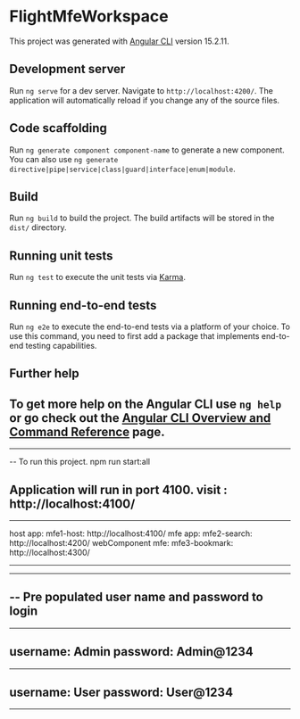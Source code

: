 # FlightMfeWorkspace

This project was generated with [Angular CLI](https://github.com/angular/angular-cli) version 15.2.11.

## Development server

Run `ng serve` for a dev server. Navigate to `http://localhost:4200/`. The application will automatically reload if you change any of the source files.

## Code scaffolding

Run `ng generate component component-name` to generate a new component. You can also use `ng generate directive|pipe|service|class|guard|interface|enum|module`.

## Build

Run `ng build` to build the project. The build artifacts will be stored in the `dist/` directory.

## Running unit tests

Run `ng test` to execute the unit tests via [Karma](https://karma-runner.github.io).

## Running end-to-end tests

Run `ng e2e` to execute the end-to-end tests via a platform of your choice. To use this command, you need to first add a package that implements end-to-end testing capabilities.

## Further help

To get more help on the Angular CLI use `ng help` or go check out the [Angular CLI Overview and Command Reference](https://angular.io/cli) page.
--------------------------------------
--------------------------------------
-- To run this project.
npm run start:all

Application will run in port 4100.
visit : http://localhost:4100/
--------------------------------------
--------------------------------------

host app: mfe1-host: http://localhost:4100/
mfe app: mfe2-search: http://localhost:4200/
webComponent mfe: mfe3-bookmark: http://localhost:4300/

---------------------------------------
---------------------------------------
-- Pre populated user name and password to login
--------------------------------------
--------------------------------------
username: Admin
password: Admin@1234
---------------------------------------
---------------------------------------
username: User
password: User@1234
---------------------------------------
---------------------------------------